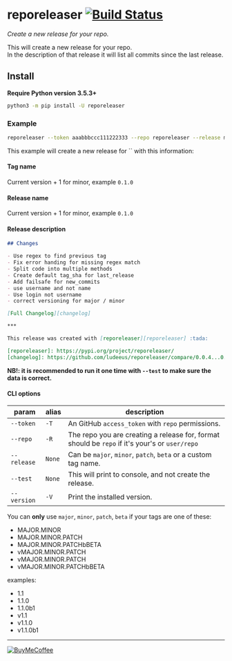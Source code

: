 # reporeleaser [![Build Status](https://travis-ci.com/ludeeus/reporeleaser.svg?branch=master)](https://travis-ci.com/ludeeus/reporeleaser)

_Create a new release for your repo._  

This will create a new release for your repo.  
In the description of that release it will list all commits since the last release.

## Install

**Require Python version 3.5.3+**

```bash
python3 -m pip install -U reporeleaser
```

### Example

```bash
reporeleaser --token aaabbbccc111222333 --repo reporeleaser --release minor
```

This example will create a new release for `` with this information:

#### Tag name

Current version + 1 for minor, example `0.1.0`

#### Release name

Current version + 1 for minor, example `0.1.0`

#### Release description

```markdown
## Changes

- Use regex to find previous tag
- Fix error handing for missing regex match
- Split code into multiple methods
- Create default tag_sha for last_release
- Add failsafe for new_commits
- use username and not name
- Use login not username
- correct versioning for major / minor

[Full Changelog][changelog]

***

This release was created with [reporeleaser][reporeleaser] :tada:

[reporeleaser]: https://pypi.org/project/reporeleaser/
[changelog]: https://github.com/ludeeus/reporeleaser/compare/0.0.4...0.1.0
```

**NB!: it is recommended to run it one time with `--test` to make sure the data is correct.**

#### CLI options

param | alias | description
-- | -- | --
`--token` | `-T` | An GitHub `access_token` with `repo` permissions.
`--repo` | `-R` | The repo you are creating a release for, format should be `repo` if it's your's or `user/repo`
`--release` | `None` | Can be `major`, `minor`, `patch`, `beta` or a custom tag name.
`--test` | `None` | This will print to console, and not create the release.
`--version` | `-V` | Print the installed version.


You can **only** use `major`, `minor`, `patch`, `beta` if your tags are one of these:

- MAJOR.MINOR
- MAJOR.MINOR.PATCH
- MAJOR.MINOR.PATCHbBETA
- vMAJOR.MINOR.PATCH
- vMAJOR.MINOR.PATCH
- vMAJOR.MINOR.PATCHbBETA

examples:

- 1.1
- 1.1.0
- 1.1.0b1
- v1.1
- v1.1.0
- v1.1.0b1

***

[![BuyMeCoffee](https://camo.githubusercontent.com/cd005dca0ef55d7725912ec03a936d3a7c8de5b5/68747470733a2f2f696d672e736869656c64732e696f2f62616467652f6275792532306d6525323061253230636f666665652d646f6e6174652d79656c6c6f772e737667)](https://www.buymeacoffee.com/ludeeus)